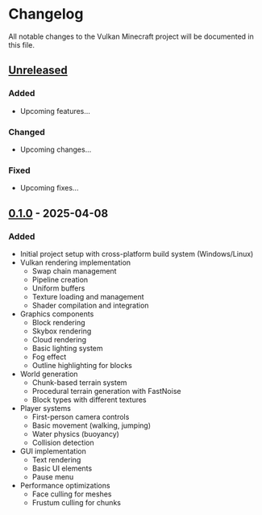 # Changelog

All notable changes to the Vulkan Minecraft project will be documented in this file.

## [Unreleased]

### Added
- Upcoming features...

### Changed
- Upcoming changes...

### Fixed
- Upcoming fixes...

## [0.1.0] - 2025-04-08

### Added
- Initial project setup with cross-platform build system (Windows/Linux)
- Vulkan rendering implementation
  - Swap chain management
  - Pipeline creation
  - Uniform buffers
  - Texture loading and management
  - Shader compilation and integration
- Graphics components
  - Block rendering
  - Skybox rendering
  - Cloud rendering
  - Basic lighting system
  - Fog effect
  - Outline highlighting for blocks
- World generation
  - Chunk-based terrain system
  - Procedural terrain generation with FastNoise
  - Block types with different textures
- Player systems
  - First-person camera controls
  - Basic movement (walking, jumping)
  - Water physics (buoyancy)
  - Collision detection
- GUI implementation
  - Text rendering
  - Basic UI elements
  - Pause menu
- Performance optimizations
  - Face culling for meshes
  - Frustum culling for chunks

[Unreleased]: https://github.com/username/vulkan-minecraft/compare/v0.1.0...HEAD
[0.1.0]: https://github.com/username/vulkan-minecraft/releases/tag/v0.1.0